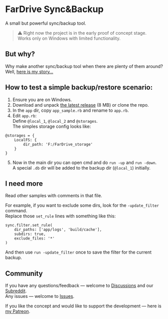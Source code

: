 # FarDrive Sync&Backup
A small but powerful sync/backup tool.
> ⚠ Right now the project is in the early proof of concept stage.  
> Works only on Windows with limited functionality.

## But why?
Why make another sync/backup tool when there are plenty of them around? Well, [here is my story…](https://docs.google.com/document/d/1cHQa4rnZV1vFlTQKOPIuLwMakY5mg4lQHs5MwKw05Cs/edit)

## How to test a simple backup/restore scenario:

1. Ensure you are on Windows.
1. Download and unpack [the latest release](https://github.com/Inversion-des/FarDrive-Sync-n-Backup/releases) (8 MB) or clone the repo.
1. In the `app` dir, copy `app_sample.rb` and rename to `app.rb`.
1. Edit `app.rb`:  
Define `@local_1`, `@local_2` and `@storages`.  
The simples storage config looks like: 
```
@storages = {
	LocalFS: {
		dir_path: 'F:/FarDrive_storage'
	}
}
```
5. Now in the main dir you can open cmd and do `run -up` and `run -down`.  
A special `.db` dir will be added to the backup dir (`@local_1`) initially.


## I need more
Read other samples with comments in that file.

For example, if you want to exclude some dirs, look for the `-update_filter` command.  
Replace those `set_rule` lines with something like this: 
```
sync.filter.set_rule(
	dir_paths: ['app/logs', 'build/cache'],
	subdirs: true,
	exclude_files: '*'
) 
```
And then use `run -update_filter` once to save the filter for the current backup.


## Community
If you have any questions/feedback — welcome to [Discussions](https://github.com/Inversion-des/FarDrive-Sync-n-Backup/discussions) and our [Subreddit](https://www.reddit.com/r/FarDrive_SyncBackup/).  
Any issues — welcome to [Issues](https://github.com/Inversion-des/FarDrive-Sync-n-Backup/issues).

If you like the concept and would like to support the development — here is [my Patreon](https://www.patreon.com/inve).
